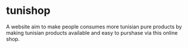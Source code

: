 # tunishop
A website aim to make people consumes more tunisian pure products by making tunisian products available and easy to purshase via this online shop.
